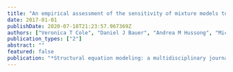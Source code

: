 ```yaml
---
title: "An empirical assessment of the sensitivity of mixture models to changes in measurement"
date: 2017-01-01
publishDate: 2020-07-18T21:23:57.967369Z
authors: ["Veronica T Cole", "Daniel J Bauer", "Andrea M Hussong", "Michael L Giordano"]
publication_types: ["2"]
abstract: ""
featured: false
publication: "*Structural equation modeling: a multidisciplinary journal*"
---
```



